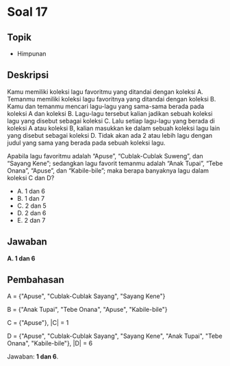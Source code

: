 # Soal 17

## Topik

* Himpunan

## Deskripsi

Kamu memiliki koleksi lagu favoritmu yang ditandai dengan koleksi A. Temanmu memiliki koleksi lagu favoritnya yang ditandai dengan koleksi B. Kamu dan temanmu mencari lagu-lagu yang sama-sama berada pada koleksi A dan koleksi B. Lagu-lagu tersebut kalian jadikan sebuah koleksi lagu yang disebut sebagai koleksi C. Lalu setiap lagu-lagu yang berada di koleksi A atau koleksi B, kalian masukkan ke dalam sebuah koleksi lagu lain yang disebut sebagai koleksi D. Tidak akan ada 2 atau lebih lagu dengan judul yang sama yang berada pada sebuah koleksi lagu.

Apabila lagu favoritmu adalah “Apuse”, “Cublak-Cublak Suweng”, dan “Sayang Kene”; sedangkan lagu favorit temanmu adalah “Anak Tupai”, “Tebe Onana”, “Apuse”, dan “Kabile-bile”; maka berapa banyaknya lagu dalam koleksi C dan D?

* A. 1 dan 6
* B. 1 dan 7
* C. 2 dan 5
* D. 2 dan 6
* E. 2 dan 7

## Jawaban

**A. 1 dan 6**

## Pembahasan

A = {"Apuse", "Cublak-Cublak Sayang", "Sayang Kene"}

B = {"Anak Tupai", "Tebe Onana", "Apuse", "Kabile-bile"}

C = {"Apuse"}, |C| = 1

D = {"Apuse", "Cublak-Cublak Sayang", "Sayang Kene", "Anak Tupai", "Tebe Onana", "Kabile-bile"}, |D| = 6

Jawaban: **1 dan 6**.